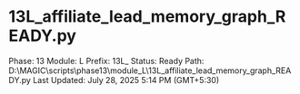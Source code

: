 # 13L_affiliate_lead_memory_graph_READY.py

Phase: 13
Module: L
Prefix: 13L_
Status: Ready
Path: D:\MAGIC\scripts\phase13\module_L\13L_affiliate_lead_memory_graph_READY.py
Last Updated: July 28, 2025 5:14 PM (GMT+5:30)
